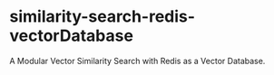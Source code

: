 # similarity-search-redis-vectorDatabase
A Modular Vector Similarity Search with Redis as a Vector Database.
